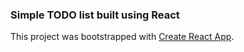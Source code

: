 ### Simple TODO list built using React


This project was bootstrapped with [Create React App](https://github.com/facebookincubator/create-react-app).
